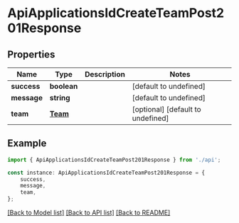 # ApiApplicationsIdCreateTeamPost201Response


## Properties

Name | Type | Description | Notes
------------ | ------------- | ------------- | -------------
**success** | **boolean** |  | [default to undefined]
**message** | **string** |  | [default to undefined]
**team** | [**Team**](Team.md) |  | [optional] [default to undefined]

## Example

```typescript
import { ApiApplicationsIdCreateTeamPost201Response } from './api';

const instance: ApiApplicationsIdCreateTeamPost201Response = {
    success,
    message,
    team,
};
```

[[Back to Model list]](../README.md#documentation-for-models) [[Back to API list]](../README.md#documentation-for-api-endpoints) [[Back to README]](../README.md)
